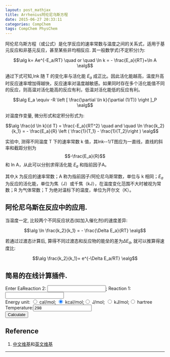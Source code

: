 ```yaml
---
layout: post_mathjax
title: Arrhenius阿伦尼乌斯方程
date: 2015-06-27 20:33:11
categories: CompChem
tags: CompChem PhysChem
---
```


阿伦尼乌斯方程（或公式）是化学反应的速率常数与温度之间的关系式，适用于基元反应和非基元反应，甚至某些非均相反应. 其一般数学式(不定积分)为:  

$$\alg k= Ae^{-E_a/RT} \quad or \quad \ln k = - \frac{E_a}{RT}+\ln A \ealg$$

通过下式可知,lnk 随 T 的变化率与活化能 $E_a$ 成正比。因此活化能越高，温度升高时反应速率增加得越快，反应速率对温度越敏感。如果同时存在多个活化能值不同的反应，则高温对活化能高的反应有利，低温对活化能低的反应有利。

$$\alg E_a \equiv -R \left [ \frac{\partial \ln k}{\partial (1/T)} \right ]_P \ealg$$

对温度作变量, 微分形式和定积分形式为: 

$$\alg \frac{d \ln k}{d T} = \frac{-E_a}{RT^2} \quad and \quad \ln \frac{k_2}{k_1} = - \frac{E_a}{R} \left ( \frac{1}{T_1} - \frac{1}{T_2}\right ) \ealg$$

实验中, 测得不同温度 T 下的速率常数 k 值，其lnk--1/T图应为一直线，直线的斜率和截距分别为 $$-\frac{E_a}{R}$$ 和 ln A，从此可以分别求得活化能 $E_a$ 和指前因子A。

其中,k 为反应的速率常数；A 称为指前因子/阿伦尼乌斯常数，单位与 k 相同；$E_a$ 为反应的活化能，单位为焦（J）或千焦（kJ），在温度变化范围不大时被视为常数；R 为气体常数；T 为绝对温标下的温度，单位为开尔文（K）。

## 阿伦尼乌斯在反应中的应用.

当温度一定, 比较两个不同反应状态(如加入催化剂)的速度差异:

$$\alg \ln \frac{k_2}{k_1} = - \frac{\Delta E_a}{RT} \ealg$$

若通过过渡态计算后, 算得不同过渡态和反应物的能垒的差为$\Delta E_a$, 就可以推算得速度比:

$$\alg \frac{k_2}{k_1}= e^{-\Delta E_a/RT} \ealg$$


## 简易的在线计算插件.

<form>Enter Ea<label for="EA2">Reaction 2: </label><input type="text" id="EA2">; <label for="EA1">Reaction 1:</label><input type="text" id="EA1"> <br/>Energy unit: <input type="radio" name="Eunit" value="4.184"> cal/mol; <input type="radio" name="Eunit" value="4184" checked> kcal/mol;<input type="radio" name="Eunit" value="1"> J/mol; <input type="radio" name="Eunit" value="1000"> kJ/mol;<input type="radio" name="Eunit" value="26255000"> hartree <br/><label for="TT">Temperature:</label><input type="text" id="TT" value="298"><br/><input type="button" onclick="calck()" value="Calculate"><br/><p id="Result"></p></form>

<script>function GetValueFromNames(name){var chkObjs = document.getElementsByName(name);for(var i=0;i<chkObjs.length;i++){if(chkObjs[i].checked){stype=chkObjs[i].value;return stype; break;}}}; function calck(){var ea2=document.getElementById("EA2").value; var ea1=document.getElementById("EA1").value;var unit=GetValueFromNames("Eunit"); var tt=document.getElementById("TT").value; var dea=(ea1-ea2)*unit/(8.314*tt); var result=Math.pow(Math.E,dea); document.getElementById("Result").innerHTML="k2/k1="+result;}</script>

## Reference
1. [中文维基](https://zh.wikipedia.org/wiki/%E9%98%BF%E4%BC%A6%E5%B0%BC%E4%B9%8C%E6%96%AF%E6%96%B9%E7%A8%8B)和[英文维基](https://en.wikipedia.org/wiki/Arrhenius_equation)

---
